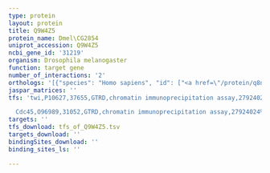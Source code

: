 ```yaml
---
type: protein
layout: protein
title: Q9W4Z5
protein_name: Dmel\CG2854
uniprot_accession: Q9W4Z5
ncbi_gene_id: '31219'
organism: Drosophila melanogaster
function: target gene
number_of_interactions: '2'
orthologs: '[{"species": "Homo sapiens", "id": ["<a href=\"/protein/q8n3r3\">Q8N3R3</a>"]}, {"species": "Danio rerio", "id": ["<a href=\"/protein/f1qht7\">F1QHT7</a>"]}, {"species": "Mus musculus", "id": ["<a href=\"/protein/g3x983\">G3X983</a>"]}, {"species": "Rattus norvegicus", "id": ["<a href=\"/protein/p0dkr2\">P0DKR2</a>"]}, {"species": "Caenorhabditis elegans", "id": ["<a href=\"/protein/q7jpi4\">Q7JPI4</a>"]}]'
jaspar_matrices: ''
tfs: 'twi,P10627,37655,GTRD,chromatin immunoprecipitation assay,27924024%5Buid%5D,No

  Cdc45,O96989,31052,GTRD,chromatin immunoprecipitation assay,27924024%5Buid%5D,No'
targets: ''
tfs_download: tfs_of_Q9W4Z5.tsv
targets_download: ''
bindingSites_download: ''
binding_sites_ls: ''

---
```

